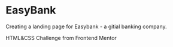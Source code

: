 # EasyBank
Creating a landing page for Easybank - a gitial banking company. 

HTML&CSS Challenge from Frontend Mentor
